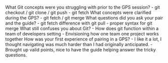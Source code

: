 What Git concepts were you struggling with prior to the GPS session?
	- git checkout / git clone / git push
	- git fetch 
What concepts were clarified during the GPS?
	- git fetch / git merge 
What questions did you ask your pair and the guide?
	- git fetch difference with git pull 
	- proper syntax for git merge 
What still confuses you about Git?
	- How does git function within a team of developers setting 
	- Envisioning how one team one project works together
How was your first experience of pairing in a GPS?
	- I like it a lot, I thought navigating was much harder than I had originally anticipated. 
	- Brought up valid points, nice to have the guide helping answer the tricky questions. 